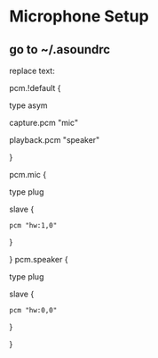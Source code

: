 # Microphone Setup

## go to ~/.asoundrc
replace text:


pcm.!default {

  type asym
  
  capture.pcm "mic"
  
  playback.pcm "speaker"
  
}

pcm.mic {

  type plug
  
  slave {
  
    pcm "hw:1,0"
    
  }
  
}
pcm.speaker {

  type plug
  
  slave {
  
    pcm "hw:0,0"
    
  }
  
}

